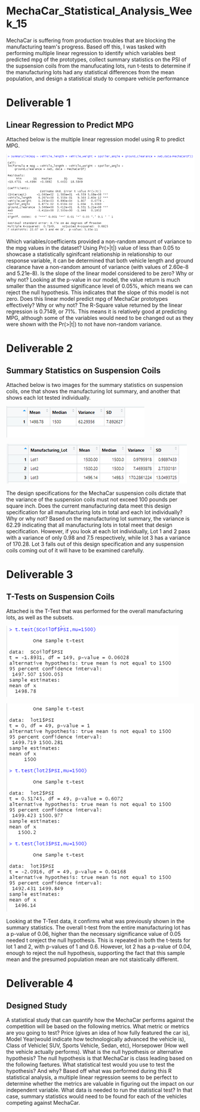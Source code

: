 # MechaCar_Statistical_Analysis_Week_15
MechaCar is suffering from production troubles that are blocking the manufacturing team's progress. Based off this, I was tasked with
performing multiple linear regression to identify which variables best predicted mpg of the prototypes, collect summary statistics on the 
PSI of the supsension coils from the manufucating lots, run t-tests to determine if the manufacturing lots had any statistical differences
from the mean population, and design a statistical study to compare vehicle performance 
# Deliverable 1
## Linear Regression to Predict MPG
Attached below is the multiple linear regression model using R to predict MPG. 

![MechaCar Part 1 Summary](https://github.com/swlim314/MechaCar_Statistical_Analysis_Week_15/blob/01909cc30e35c9cb1afb9177da6be2c9b577ad81/MechaCar%20Part%201%20Summary.png)

Which variables/coefficients provided a non-random amount of variance to the mpg values in the dataset?
Using  Pr(>|t|) value of less than 0.05 to showcase a statistically sginifcant relationship in relationship to our response variable,
it can be determined that both vehicle length and ground clearance have a non-random amount of variance (with values of 2.60e-8 and 5.21e-8).
Is the slope of the linear model considered to be zero? Why or why not? Looking at the p-value in our model, the value return is much
smaller than the assumed significance level of 0.05%, which means we can reject the null hypothesis. This indicates that the slope of this
model is not zero.
Does this linear model predict mpg of MechaCar prototypes effectively? Why or why not?
The R-Square value returned by the linear regression is 0.7149, or 71%. This means it is relatively good at predicting MPG, although some
of the variables would need to be changed out as they were shown with the Pr(>|t|) to not have non-random variance.
# Deliverable 2
## Summary Statistics on Suspension Coils
Attached below is two images for the summary statistics on suspension coils, one that shows the manufacturing lot summary, and another 
that shows each lot tested individually.

![Total Summary](https://github.com/swlim314/MechaCar_Statistical_Analysis_Week_15/blob/01909cc30e35c9cb1afb9177da6be2c9b577ad81/Total%20Summary.png)

![Lot Summary](https://github.com/swlim314/MechaCar_Statistical_Analysis_Week_15/blob/01909cc30e35c9cb1afb9177da6be2c9b577ad81/Lot%20Summary.png)

The design specifications for the MechaCar suspension coils dictate that the variance of the suspension coils must not exceed 100 pounds per square inch. Does the current manufacturing data meet this design specification for all manufacturing lots in total and each lot individually? Why or why not?
Based on the manufacturing lot summary, the variance is 62.29 indicating that all manufacturing lots in total meet that design
specification. However, if you look at each lot individually, Lot 1 and 2 pass with a variance of only 0.98 and 7.5 respectively, while
lot 3 has a variance of 170.28. Lot 3 falls out of this design specification and any suspension coils coming out of it will have to be 
examined carefully.

# Deliverable 3
## T-Tests on Suspension Coils
Attached is the T-Test that was performed for the overall manufacturing lots, as well as the subsets.

![T-Test](https://github.com/swlim314/MechaCar_Statistical_Analysis_Week_15/blob/01909cc30e35c9cb1afb9177da6be2c9b577ad81/T-Test.png)

![T-Test Subsets](https://github.com/swlim314/MechaCar_Statistical_Analysis_Week_15/blob/01909cc30e35c9cb1afb9177da6be2c9b577ad81/T-Test%20Subsets.png)

Looking at the T-Test data, it confirms what was previously shown in the summary statistics. The overall t-test from the entire
manufacturing lot has a p-value of 0.06, higher than the necessary significance value of 0.05 needed t oreject the null hypothesis.
This is repeated in both the t-tests for lot 1 and 2, with p-values of 1 and 0.6. However, lot 2 has a p-value of 0.04, enough to
reject the null hypothesis, supporting the fact that this sample  mean and the presumed population mean are not staistically different.

# Deliverable 4
## Designed Study
A statistical study that can quantify how the MechaCar performs against the competition will be based on the following metrics.
What metric or metrics are you going to test? Price (gives an idea of how fully featured the car is), Model Year(would indicate how
technologically advanced the vehicle is), Class of Vehicle( SUV, Sports Vehicle, Sedan, etc), Horsepower (How well the vehicle
actually performs).
What is the null hypothesis or alternative hypothesis? The null hypothesis is that MechaCar is class leading based on the following 
faetures.
What statistical test would you use to test the hypothesis? And why? Based off what was performed during this R statistical analysis,
a multiple linear regression seems to be perfect to determine whether the metrics are valuable in figuring out the impact on our
independent variable.
What data is needed to run the statistical test? In that case, summary statistics would need to be found for each of the vehicles
competing against MechaCar.

